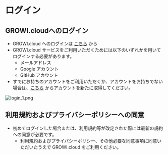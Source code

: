 # ログイン

## GROWI.cloudへのログイン

- GROWI.cloud へのログインは [こちら](https://growi.cloud/login) から
- GROWI.cloud サービスをご利用いただくためには以下のいずれかを用いてログインする必要があります。
  - メールアドレス
  - Google アカウント
  - GitHub アカウント
- すでにお持ちのアカウントをご利用いただくか、アカウントをお持ちでない場合は、[こちら](https://growi.cloud/signup?contractType=CORPORATION) からアカウントを新たに取得してください。

<img :src="$withBase('/assets/images/ja/login_1.png')" alt="login_1.png">

## 利用規約およびプライバシーポリシーへの同意

- 初めてログインした場合または、利用規約等が改定された際には最新の規約への同意が必要です。
  - 利用規約およびプライバシーポリシー、その他必要な同意事項に同意いただいたうえで GROWI.cloud をご利用ください。

